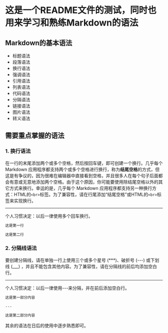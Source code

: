 # 这是一个README文件的测试，同时也用来学习和熟练Markdown的语法

## Markdown的基本语法

- 标题语法
- 段落语法
- 换行语法
- 强调语法
- 引用语法
- 列表语法
- 代码语法
- 分隔语法
- 链接语法
- 图片语法
- 转义语法

## 需要重点掌握的语法

### 1. 换行语法

在一行的末尾添加两个或多个空格，然后按回车键，即可创建一个换行。几乎每个 Markdown 应用程序都支持两个或多个空格进行换行，称为**结尾空格**的方式，但这是有争议的，因为很难在编辑器中直接看到空格，并且很多人在每个句子后面都会有意或无意地添加两个空格。由于这个原因，你可能要使用除结尾空格以外的其它方式来换行。幸运的是，几乎每个 Markdown 应用程序都支持另一种换行方式：HTML的``<br>``标签。为了兼容性，请在行尾添加“结尾空格”或HTML的``<br>``标签来实现换行。

---

个人习惯决定：以后一律使用多个回车换行。

```md
这是第一行

这是第二行
```

### 2. 分隔线语法

要创建分隔线，请在单独一行上使用三个或多个星号 (***)、破折号 (---) 或下划线 (___) ，并且不能包含其他内容。为了兼容性，请在分隔线的前后均添加空白行。

---

个人习惯决定：以后一律使用---来分隔，并在前后添加空白行。

```md
这是第一部分内容

---

这是第二部分内容
```

其余的语法在日后的使用中逐步熟悉即可。